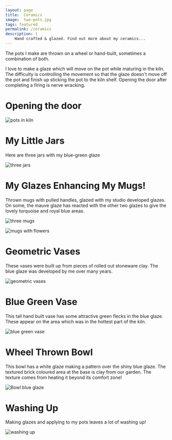 ```yaml
---
layout: page
title:  Ceramics
image:  two-pots.jpg
tags: featured
permalink: /ceramics
description: |
    Hand crafted & glazed. Find out more about my ceramics...
---
```

The pots I make are thrown on a wheel or hand-built, sometimes a combination of both.

I love to make a glaze which will move on the pot while maturing in the kiln. The difficulty is controlling the movement so that the glaze doesn't move off the pot and finish up sticking the pot to the kiln shelf. Opening the door after completing a firing is nerve wracking.

# Opening the door

![pots in kiln](/images/Kiln-Open.jpg)

# My Little Jars

Here are three jars with my blue-green glaze

![three jars](/images/Blue-Jars.jpg)

# My Glazes Enhancing My Mugs!

Thrown mugs with pulled handles, glazed with my studio developed glazes. On some, the mauve glaze has reacted with the other two glazes to give the lovely turquoise and royal blue areas.

![three mugs](/images/Three-Mugs.jpg)

![mugs with flowers](/images/Mugs-Flowers.jpg)

# Geometric Vases

These vases were built up from pieces of rolled out stoneware clay.
The blue glaze was developed by me over many years.

![geometric vases](/images/Geometric-Vases.JPG)

# Blue Green Vase

This tall hand built vase has some attractive green flecks in the blue glaze. 
These appear on the area which was in the hottest part of the kiln. 

![blue green vase](/images/Blue-Green-Vase.jpg)

# Wheel Thrown Bowl

This bowl has a white glaze making a pattern over the shiny blue glaze. 
The textured brick coloured area at the base is clay from our garden. The texture comes from heating it beyond its comfort zone!

![Bowl blue glaze](/images/Bowl-blue-glaze.jpg)

# Washing Up

Making glazes and applying to my pots leaves a lot of washing up!

![washing up](/images/Washing-Up.jpg)

